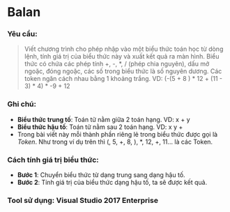 # Balan

### Yêu cầu: 
> Viết chương trình cho phép nhập vào một biểu thức toán học từ dòng lệnh, tính giá trị của biểu thức này và xuất kết quả ra màn hình. Biểu thức có chứa các phép tính +, -, *, / (phép chia nguyên), dấu mở ngoặc, đóng ngoặc, các số trong biểu thức là số nguyên dương. Các token ngăn cách nhau bằng 1 khoảng trắng. VD: (-(5 + 8 ) * 12 + (11 - 3) * 4) * -9 + 12

### Ghi chú:
- **Biểu thức trung tố**: Toán tử nằm giữa 2 toán hạng. VD: x + y
- **Biểu thức hậu tố**: Toán tử nằm sau 2 toán hạng. VD: x y +
- Trong bài viết này mỗi thành phần riêng lẻ trong biểu thức được gọi là *Token*. Như trong ví dụ
trên thì (, 5, +, 8, ), *, 12, +, 11… là các Token.

### Cách tính giá trị biểu thức:
- **Bước 1**: Chuyển biểu thức từ dạng trung sang dạng hậu tố.
- **Bước 2**: Tính giá trị của biểu thức dạng hậu tố, ta sẽ được kết quả.

### Tool sử dụng: Visual Studio 2017 Enterprise
